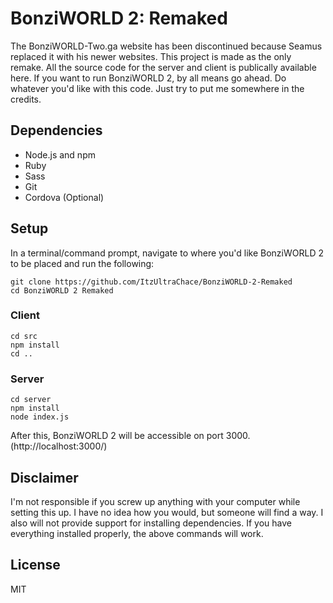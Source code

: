 # BonziWORLD 2: Remaked
The BonziWORLD-Two.ga website has been discontinued because Seamus replaced it with his newer websites. This project is made as the only remake.
All the source code for the server and client is publically available here. If you want to run BonziWORLD 2, by all means go ahead.
Do whatever you'd like with this code.
Just try to put me somewhere in the credits.

## Dependencies
- Node.js and npm
- Ruby
- Sass
- Git
- Cordova (Optional)

## Setup
In a terminal/command prompt, navigate to where you'd like BonziWORLD 2 to be placed and run the following:
```
git clone https://github.com/ItzUltraChace/BonziWORLD-2-Remaked
cd BonziWORLD 2 Remaked
```

### Client
```
cd src
npm install
cd ..
```

### Server
```
cd server
npm install
node index.js
```
After this, BonziWORLD 2 will be accessible on port 3000. (http://localhost:3000/)

## Disclaimer
I'm not responsible if you screw up anything with your computer while setting this up. I have no idea how you would, but someone will find a way. I also will not provide support for installing dependencies. If you have everything installed properly, the above commands will work.

## License
MIT
